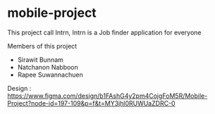 # mobile-project
This project call Intrn, Intrn is a Job finder application for everyone

Members of this project
- Sirawit Bunnam
- Natchanon Nabboon
- Rapee Suwannachuen

Design :
https://www.figma.com/design/b1FAshG4y2pm4CojgFoM5R/Mobile-Project?node-id=197-109&p=f&t=MY3jhl0RUWUaZDRC-0
